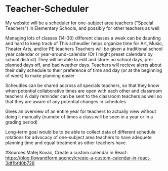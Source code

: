 # Teacher-Scheduler

My website will be a scheduler for one-subject area teachers ("Special Teachers") in Elementary Schools, and possibly for other teachers as well

Managing lots of classes (14-30) different classes a week can be daunting and hard to keep track of
This scheudler helps organize time for Art, Music, Theater Arts, and/or PE teachers
Teachers will be given a traditional school year calendar or year-around-calendar (Or I might preset calendars by school district)
They will be able to edit and store: no school days, pre-planned days off, and bad weather days.
Teachers will recieve alerts about their daily schedule to their preference of time and day (or at the beginning of week) to make planning easier

Scheudles can be shared accross all specials teachers, so that they know when potential collaborative times are open with each other and classroom teachers
A daily reminder can be sent to the classroom teachers as well so that they are aware of any potential changes in schedules

Gives an overview of an entire year for teachers to actually view without doing it manually (numebr of times a class will be seen in a year or in a grading period)

Long-term goal would be to be able to collect data of different schedule rotations for advocacy of one-subject area teachers to have adequete planning time and equal treatment as other teachers have.

#Sources
Matej Kovač, Create a custom calendar in React:
https://blog.flowandform.agency/create-a-custom-calendar-in-react-3df1bfd0b728


